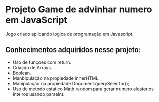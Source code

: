 # Projeto Game de advinhar numero em JavaScript
Jogo criado aplicando logica de programação em Javascript.

## Conhecimentos adquiridos nesse projeto:

- Uso de funçoes com return.
- Criação de Arrays.
- Boolean.
- Manbipulação na propiedade innerHTML.
- Manipulação na propiedade Document.querySelector();
- Uso de metodo estatico Math.random para gerar numero aleatorios inteiros usando parseInt. 
